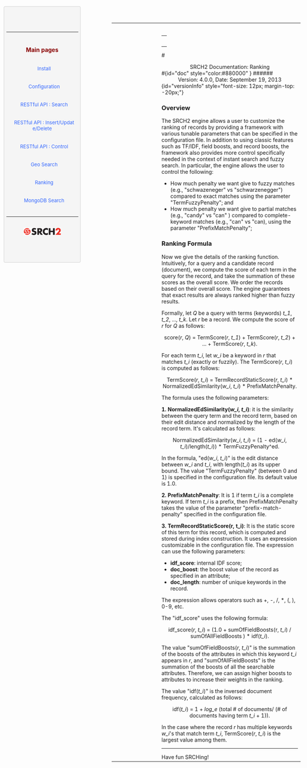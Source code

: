 
<table ><tr>
<td >

<div id="sidebar"> <!-- Sidebar -->

<div id="linkpool" > <!-- Links to main pages, id=linkpool-->
<table><tbody><tr><td>
<div><h3><a style="text-decoration: none;color:#880000" href="#doc">Main pages</a></h3></div>
&nbsp;&nbsp;&nbsp;<a style="text-decoration: none;color:#3366FF" href="./install.html">Install</a><br><br>
&nbsp;&nbsp;&nbsp;<a style="text-decoration: none;color:#3366FF" href="./configuration.html">Configuration</a><br><br>
&nbsp;&nbsp;&nbsp;<a style="text-decoration: none;color:#3366FF" href="./restful-search.html">RESTful API : Search</a><br><br>
&nbsp;&nbsp;&nbsp;<a style="text-decoration: none;color:#3366FF" href="./restful-insert-update-delete.html">RESTful API : Insert/Update/Delete</a><br><br>
&nbsp;&nbsp;&nbsp;<a style="text-decoration: none;color:#3366FF" href="./restful-control.html">RESTful API : Control</a><br><br>
&nbsp;&nbsp;&nbsp;<a style="text-decoration: none;color:#3366FF" href="./geo.html">Geo Search</a></br><br>
&nbsp;&nbsp;&nbsp;<a style="text-decoration: none;color:#3366FF" href="./ranking.html">Ranking</a></br><br>
&nbsp;&nbsp;&nbsp;<a style="text-decoration: none;color:#3366FF" href="./mongodb.html">MongoDB Search</a></br><br>
</td></tr></tbody></table>
<span ><a href="http://www.srch2.com" target="_blankt"><img style="width:100px" src="images/logo.png" /></a></span></br></br>
</div> <!-- Links to main pages, id=linkpool-->

<td style="width:75%">
</br>
<div><table><tbody><tr><td>
<div><h3><a style="text-decoration: none;color:#880000" href="#doc"></a></h3></div>

</td></tr></tbody></table></div>

#<center>SRCH2 Documentation: Ranking</center>#{id="doc" style="color:#880000" }
######<center>Version: 4.0.0, Date: September 19, 2013</center>{id="versionInfo" style="font-size: 12px; margin-top: -20px;"}

<h3>Overview</h3>
The SRCH2 engine allows a user to customize the ranking of records by providing a framework with various tunable parameters that can be specified in the configuration file. In addition to using classic features such as TF/IDF, field boosts, and record boosts, the framework also provides more control specifically needed in the context of instant search and fuzzy search. In particular, the engine allows the user to control the following:

- How much penalty we want give to fuzzy matches (e.g., "schwazeneger" vs "schwarzenegger") compared to exact matches using the parameter "TermFuzzyPenalty"; and
- How much penalty we want give to partial matches (e.g., "candy" vs "can" ) compared to complete-keyword matches (e.g., "can" vs "can), using the parameter "PrefixMatchPenalty";

<h3>Ranking Formula</h3>

Now we give the details of the ranking function. Intuitively, for a query and a candidate record (document), we compute the score of each term in the query for the record, and take the summation of these scores as the overall score. We order the records based on their overall score. The engine guarantees that exact results are always ranked higher than fuzzy results.

Formally, let <i>Q</i> be a query with terms (keywords) <i>t_1</i>, <i>t_2</i>, ..., <i>t_k</i>. Let <i>r</i> be a record. We compute the score of <i>r</i> for <i>Q</i> as follows:

<center> score(<i>r</i>, <i>Q</i>) = TermScore(<i>r</i>, <i>t_1</i>) + TermScore(<i>r</i>, <i>t_2</i>) + ... + TermScore(<i>r</i>, <i>t_k</i>).</center>

For each term <i>t_i</i>, let <i>w_i</i> be a keyword in <i>r</i> that matches <i>t_i</i> (exactly or fuzzily). The TermScore(<i>r</i>, <i>t_i</i>) is computed as follows:

<center> TermScore(<i>r</i>, <i>t_i</i>) = TermRecordStaticScore(<i>r</i>, <i>t_i</i>) * NormalizedEdSimilarity(<i>w_i</i>, <i>t_i</i>) * PrefixMatchPenalty.</center>

The formula uses the following parameters:

<b>1. NormalizedEdSimilarity(<i>w_i</i>, <i>t_i</i>)</b>: it is the similarity between the query term and the record term, based on their edit distance and normalized by the length of the record term. It's calculated as follows:

<center> NormalizedEdSimilarity(<i>w_i</i>, <i>t_i</i>) = (1 - ed(<i>w_i</i>, <i>t_i</i>)/length(<i>t_i</i>)) * TermFuzzyPenalty^ed. </center>

In the formula, "ed(<i>w_i</i>, <i>t_i</i>)" is the edit distance between <i>w_i</i> and <i>t_i</i>, with length(<i>t_i</i>) as its upper bound. The value "TermFuzzyPenalty" (between 0 and 1) is specified in the configuration file. Its default value is 1.0.

<b>2. PrefixMatchPenalty</b>: It is 1 if term <i>t_i</i> is a complete keyword. If term <i>t_i</i> is a prefix, then PrefixMatchPenalty takes the value of the parameter "prefix-match-penalty" specified in the configuration file.

<b>3. TermRecordStaticScore(r, t_i)</b>: It is the static score of this term for this record, which is computed and stored during index construction. It uses an expression customizable in the configuration file. The expression can use the following parameters:

- <b>idf_score</b>: internal IDF score;
- <b>doc_boost</b>: the boost value of the record as specified in an attribute;
- <b>doc_length</b>: number of unique keywords in the record.

The expression allows operators such as +, -, /, *, (, ), 0-9, etc.

The "idf_score" uses the following formula:

<center> idf_score(<i>r</i>, <i>t_i</i>) = (1.0 + sumOfFieldBoosts(r, <i>t_i</i>) / sumOfAllFieldBoosts ) * idf(<i>t_i</i>).</center>

The value "sumOfFieldBoosts(<i>r</i>, <i>t_i</i>)" is the summation of the boosts of the attributes in which this keyword <i>t_i</i> appears in <i>r</i>, and "sumOfAllFieldBoosts" is the summation of the boosts of all the searchable attributes. Therefore, we can assign higher boosts to attributes to increase their weights in the ranking.

The value "idf(<i>t_i</i>)" is the inversed document frequency, calculated as follows:

<center>idf(<i>t_i</i>) = 1 + <i>log_e</i> (total # of documents/ (# of documents having term <i>t_i</i> + 1)).</center>

In the case where the record <i>r</i> has multiple keywords <i>w_i</i>'s that match term <i>t_i</i>, TermScore(<i>r</i>, <i>t_i</i>) is the largest value among them.

<hr/>
Have fun SRCHing!



<style type="text/css">
#sidebar{
position:fixed;
width:20%;
left:10px;
top:20px;
padding: 5.5px;
font-size: 13px;
//line-height: 20px;
word-break: break-all;
word-wrap: break-word;
white-space: pre;
white-space: pre-wrap;
background-color: #f5f5f5;
border: 1px solid #ccc;
border: 1px solid rgba(0, 0, 0, 0.15);
-webkit-border-radius: 4px;
-moz-border-radius: 4px;
border-radius: 4px;
text-align:center;
}
pre{
margin: auto;
width:80%;
display: block;
padding: 9.5px;
font-size: 13px;
line-height: 20px;
word-break: break-all;
word-wrap: break-word;
white-space: pre;
white-space: pre-wrap;
background-color: #f5f5f5;
border: 1px solid #ccc;
border: 1px solid rgba(0, 0, 0, 0.15);
-webkit-border-radius: 4px;
-moz-border-radius: 4px;
border-radius: 4px;
overflow:auto;
max-height:600px;
}

html{
min-width:1100px;
}
#indexTable{
padding: 5.5px;
font-size: 13px;
//line-height: 20px;
word-break: break-all;
word-wrap: break-word;
white-space: pre;
white-space: pre-wrap;
background-color: #f5f5f5;
border: 1px solid #ccc;
border: 1px solid rgba(0, 0, 0, 0.15);
-webkit-border-radius: 4px;
-moz-border-radius: 4px;
border-radius: 4px;
text-align:center;
display: inline-block
}
#bigBox{
padding: 10px;
font-size: 13px;
white-space: pre;
white-space: pre-wrap;
background-color: #f5f5f5;
border: 1px solid #ccc;
border: 1px solid rgba(0, 0, 0, 0.15);
-webkit-border-radius: 4px;
-moz-border-radius: 4px;
border-radius: 4px;
//text-align:center;
display: inline-block
}

</style>


<script>
function alertSize() {
var myWidth = 0, myHeight = 0;
if( typeof( window.innerWidth ) == 'number' ) {
//Non-IE
myWidth = window.innerWidth;
myHeight = window.innerHeight;
} else if( document.documentElement && ( document.documentElement.clientWidth || document.documentElement.clientHeight ) ) {
//IE 6+ in 'standards compliant mode'
myWidth = document.documentElement.clientWidth;
myHeight = document.documentElement.clientHeight;
} else if( document.body && ( document.body.clientWidth || document.body.clientHeight ) ) {
//IE 4 compatible
myWidth = document.body.clientWidth;
myHeight = document.body.clientHeight;
}
//window.alert( 'Width = ' + myWidth );
//window.alert( 'Height = ' + myHeight );
var linkpoolHeight = document.getElementById('linkpool').clientHeight;
document.getElementById('content').setAttribute('style' , 'height:'+(myHeight-linkpoolHeight-100)+'px;overflow:auto');
}
alertSize();
</script>